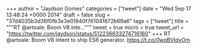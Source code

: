 
+++
author = "Jaydson Gomes"
categories = ["tweet"]
date = "Wed Sep 17 13:48:24 +0000 2014"
draft = false
slug = "37d4035b3d36f0fb3e3e01940f761041872b69a6"
tags = ["tweet"]
title = """RT @artoale: Boom V8 inte..."""
tweet = true
micro = true
tweet_url = "https://twitter.com/jaydson/status/512236633274716160"
+++
RT @artoale: Boom V8 intent to ship ES6 generator. https://t.co/0wqBVIdyOm
